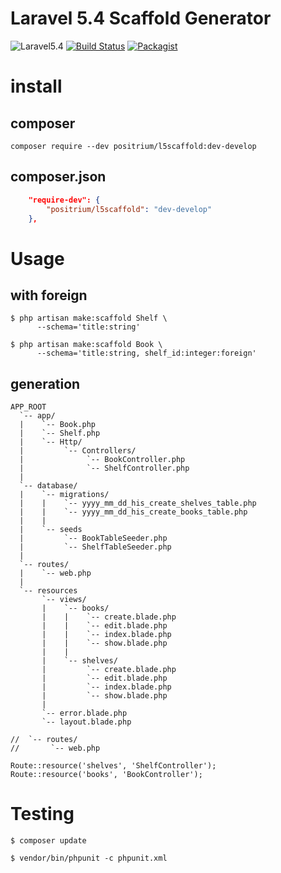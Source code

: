 # Laravel 5.4 Scaffold Generator

![Laravel5.4](https://img.shields.io/badge/Laravel-5.4-red.svg)
[![Build Status](https://travis-ci.org/positrium/l5scaffold.svg?branch=develop)](https://travis-ci.org/imasami/l5scaffold)
[![Packagist](https://img.shields.io/packagist/dt/positrium/l5scaffold.svg?style=flat-square)](https://packagist.org/packages/positrium/l5scaffold)

# install

## composer

```
composer require --dev positrium/l5scaffold:dev-develop
```

## composer.json
```json
    "require-dev": {
        "positrium/l5scaffold": "dev-develop"
    },
```

# Usage

## with foreign

```
$ php artisan make:scaffold Shelf \
      --schema='title:string'

$ php artisan make:scaffold Book \
      --schema='title:string, shelf_id:integer:foreign'
```

## generation

```
APP_ROOT
  `-- app/
  |    `-- Book.php
  |    `-- Shelf.php
  |    `-- Http/
  |         `-- Controllers/
  |              `-- BookController.php
  |              `-- ShelfController.php
  |
  `-- database/
  |    `-- migrations/
  |    |    `-- yyyy_mm_dd_his_create_shelves_table.php
  |    |    `-- yyyy_mm_dd_his_create_books_table.php
  |    |
  |    `-- seeds
  |         `-- BookTableSeeder.php
  |         `-- ShelfTableSeeder.php
  |
  `-- routes/
  |    `-- web.php
  |
  `-- resources
       `-- views/
       |    `-- books/
       |    |    `-- create.blade.php
       |    |    `-- edit.blade.php
       |    |    `-- index.blade.php
       |    |    `-- show.blade.php
       |    |
       |    `-- shelves/
       |         `-- create.blade.php
       |         `-- edit.blade.php
       |         `-- index.blade.php
       |         `-- show.blade.php
       |
       `-- error.blade.php
       `-- layout.blade.php
```

```
//  `-- routes/
//       `-- web.php
  
Route::resource('shelves', 'ShelfController');
Route::resource('books', 'BookController');
```

# Testing

```
$ composer update

$ vendor/bin/phpunit -c phpunit.xml
```
